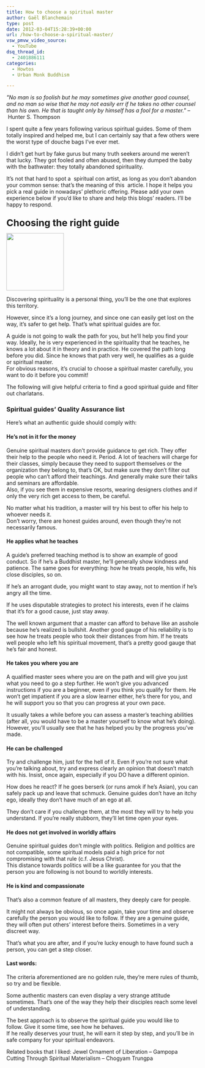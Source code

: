 ```yaml
---
title: How to choose a spiritual master
author: Gaël Blanchemain
type: post
date: 2012-03-04T15:28:39+00:00
url: /how-to-choose-a-spiritual-master/
vsw_pmvw_video_source:
  - YouTube
dsq_thread_id:
  - 2401886111
categories:
  - Howtos
  - Urban Monk Buddhism

---
```

<cite>"No man is so foolish but he may sometimes give another good counsel, and no man so wise that he may not easily err if he takes no other counsel than his own. He that is taught only by himself has a fool for a master."</cite> &#8211; Hunter S. Thompson

I spent quite a few years following various spiritual guides. Some of them totally inspired and helped me, but I can certainly say that a few others were the worst type of douche bags I&#8217;ve ever met.

I didn&#8217;t get hurt by fake gurus but many truth seekers around me weren&#8217;t that lucky. They got fooled and often abused, then they dumped the baby with the bathwater: they totally abandoned spirituality.

It&#8217;s not that hard to spot a  spiritual con artist, as long as you don&#8217;t abandon your common sense: that&#8217;s the meaning of this  article. I hope it helps you pick a real guide in nowadays&#8217; plethoric offering. Please add your own experience below if you&#8217;d like to share and help this blogs&#8217; readers. I&#8217;ll be happy to respond.

## <span style="font-size: 1.17em; line-height: 19px;">Choosing the right guide</span>

<a href="http://www.gr0wing.com/?attachment_id=236" rel="attachment wp-att-236"><img class="size-thumbnail wp-image-236 alignleft" title="Being led VS being had" alt="" src="http://www.gr0wing.com/wp-content/uploads/2012/02/walking-hand-in-hand-150x150.jpg" width="150" height="150" srcset="https://www.gr0wing.com/wp-content/uploads/2012/02/walking-hand-in-hand-150x150.jpg 150w, https://www.gr0wing.com/wp-content/uploads/2012/02/walking-hand-in-hand.jpg 300w" sizes="(max-width: 150px) 100vw, 150px" /></a>

Discovering spirituality is a personal thing, you&#8217;ll be the one that explores this territory.

However, since it&#8217;s a long journey, and since one can easily get lost on the way, it&#8217;s safer to get help. That&#8217;s what spiritual guides are for.

A guide is not going to walk the path for you, but he&#8217;ll help you find your way. Ideally, he is very experienced in the spirituality that he teaches, he knows a lot about it in theory and in practice. He covered the path long before you did. Since he knows that path very well, he qualifies as a guide or spiritual master.  
For obvious reasons, it&#8217;s crucial to choose a spiritual master carefully, you want to do it before you commit!

The following will give helpful criteria to find a good spiritual guide and filter out charlatans.

### Spiritual guides&#8217; Quality Assurance list

Here&#8217;s what an authentic guide should comply with:

<!--more-->

#### He&#8217;s not in it for the money

Genuine spiritual masters don&#8217;t provide guidance to get rich. They offer their help to the people who need it. Period. A lot of teachers will charge for their classes, simply because they need to support themselves or the organization they belong to, that&#8217;s OK, but make sure they don&#8217;t filter out people who can&#8217;t afford their teachings. And generally make sure their talks and seminars are affordable.  
Also, if you see them in expensive resorts, wearing designers clothes and if only the very rich get access to them, be careful.

No matter what his tradition, a master will try his best to offer his help to whoever needs it.  
Don&#8217;t worry, there are honest guides around, even though they&#8217;re not necessarily famous.

#### He applies what he teaches

A guide&#8217;s preferred teaching method is to show an example of good conduct. So if he&#8217;s a Buddhist master, he&#8217;ll generally show kindness and patience. The same goes for everything: how he treats people, his wife, his close disciples, so on.

If he&#8217;s an arrogant dude, you might want to stay away, not to mention if he&#8217;s angry all the time.

If he uses disputable strategies to protect his interests, even if he claims that it&#8217;s for a good cause, just stay away.

The well known argument that a master can afford to behave like an asshole because he&#8217;s realized is bullshit. Another good gauge of his reliability is to see how he treats people who took their distances from him. If he treats well people who left his spiritual movement, that&#8217;s a pretty good gauge that he&#8217;s fair and honest.

#### He takes you where you are

A qualified master sees where you are on the path and will give you just what you need to go a step further. He won&#8217;t give you advanced instructions if you are a beginner, even if you think you qualify for them. He won&#8217;t get impatient if you are a slow learner either, he&#8217;s there for you, and he will support you so that you can progress at your own pace.

It usually takes a while before you can assess a master&#8217;s teaching abilities (after all, you would have to be a master yourself to know what he&#8217;s doing). However, you&#8217;ll usually see that he has helped you by the progress you&#8217;ve made.

#### He can be challenged

Try and challenge him, just for the hell of it. Even if you&#8217;re not sure what you&#8217;re talking about, try and express clearly an opinion that doesn&#8217;t match with his. Insist, once again, especially if you DO have a different opinion.

How does he react? If he goes berserk (or runs amok if he&#8217;s Asian), you can safely pack up and leave that schmuck. Genuine guides don&#8217;t have an itchy ego, ideally they don&#8217;t have much of an ego at all.

They don&#8217;t care if you challenge them, at the most they will try to help you understand. If you&#8217;re really stubborn, they&#8217;ll let time open your eyes.

#### He does not get involved in worldly affairs

Genuine spiritual guides don&#8217;t mingle with politics. Religion and politics are not compatible, some spiritual models paid a high price for not compromising with that rule (c.f. Jesus Christ).  
This distance towards politics will be a like guarantee for you that the person you are following is not bound to worldly interests.

#### He is kind and compassionate

That&#8217;s also a common feature of all masters, they deeply care for people.

It might not always be obvious, so once again, take your time and observe carefully the person you would like to follow. If they are a genuine guide, they will often put others&#8217; interest before theirs. Sometimes in a very discreet way.

That&#8217;s what you are after, and if you&#8217;re lucky enough to have found such a person, you can get a step closer.

#### Last words:

The criteria aforementioned are no golden rule, they&#8217;re mere rules of thumb, so try and be flexible.

Some authentic masters can even display a very strange attitude sometimes. That&#8217;s one of the way they help their disciples reach some level of understanding.

The best approach is to observe the spiritual guide you would like to follow. Give it some time, see how he behaves.  
If he really deserves your trust, he will earn it step by step, and you&#8217;ll be in safe company for your spiritual endeavors.

Related books that I liked: Jewel Ornament of Liberation &#8211; Gampopa  
Cutting Through Spiritual Materialism &#8211; Chogyam Trungpa
